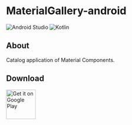 # MaterialGallery-android  

![Android Studio](https://img.shields.io/badge/Android%20Studio-3.3%20beta2-green.svg)
![Kotlin](https://img.shields.io/badge/kotlin-1.3.0-yellow.svg)

## About  
Catalog application of Material Components.  

## Download  

[<img src="https://play.google.com/intl/en_us/badges/images/generic/en_badge_web_generic.png"
alt="Get it on Google Play" height="80">](https://play.google.com/store/apps/details?id=com.numero.material_gallery)
